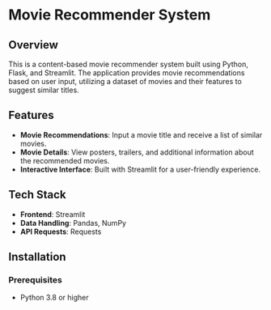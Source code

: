 # Movie Recommender System

## Overview
This is a content-based movie recommender system built using Python, Flask, and Streamlit. The application provides movie recommendations based on user input, utilizing a dataset of movies and their features to suggest similar titles.

## Features
- **Movie Recommendations**: Input a movie title and receive a list of similar movies.
- **Movie Details**: View posters, trailers, and additional information about the recommended movies.
- **Interactive Interface**: Built with Streamlit for a user-friendly experience.

## Tech Stack
- **Frontend**: Streamlit
- **Data Handling**: Pandas, NumPy
- **API Requests**: Requests

## Installation

### Prerequisites
- Python 3.8 or higher
